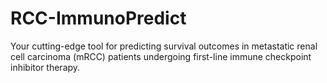 # RCC-ImmunoPredict
Your cutting-edge tool for predicting survival outcomes in metastatic renal cell carcinoma (mRCC) patients undergoing first-line immune checkpoint inhibitor therapy.
